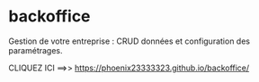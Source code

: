 # backoffice

Gestion de votre entreprise : CRUD données et configuration des paramétrages.

CLIQUEZ ICI ==>> https://phoenix23333323.github.io/backoffice/
